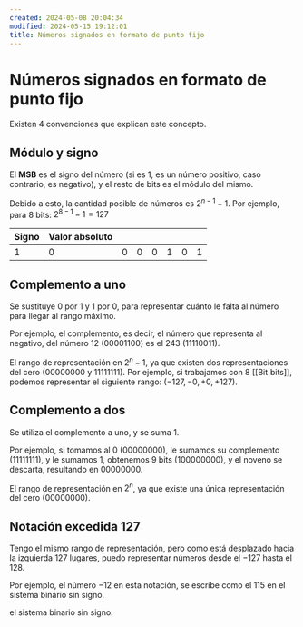 ```yaml
---
created: 2024-05-08 20:04:34
modified: 2024-05-15 19:12:01
title: Números signados en formato de punto fijo
---
```


# Números signados en formato de punto fijo

Existen 4 convenciones que explican este concepto.

## Módulo y signo

El **MSB** es el signo del número (si es $1$, es un número positivo, caso contrario, es negativo), y el resto de bits es el módulo del mismo.

Debido a esto, la cantidad posible de números es $2^{n - 1} - 1$. Por ejemplo, para 8 bits: $2^{8 - 1} - 1 = 127$

| Signo | Valor absoluto |     |     |     |     |     |     |
| ----- | -------------- | --- | --- | --- | --- | --- | --- |
| 1     | 0              | 0   | 0   | 0   | 1   | 0   | 1   |

## Complemento a uno

Se sustituye $0$ por $1$ y $1$ por $0$, para representar cuánto le falta al número para llegar al rango máximo.

Por ejemplo, el complemento, es decir, el número que representa al negativo, del número $12$ ($00001100$) es el $243$ ($11110011$).

El rango de representación en $2^n - 1$, ya que existen dos representaciones del cero ($00000000$ y $11111111$). Por ejemplo, si trabajamos con 8 [[Bit|bits]], podemos representar el siguiente rango: $(-127,-0,+0,+127)$.

## Complemento a dos

Se utiliza el complemento a uno, y se suma $1$.

Por ejemplo, si tomamos al $0$ ($00000000$), le sumamos su complemento ($11111111$), y le sumamos $1$, obtenemos 9 bits ($100000000$), y el noveno se descarta, resultando en $00000000$.

El rango de representación en $2^n$, ya que existe una única representación del cero ($00000000$).

## Notación excedida 127

Tengo el mismo rango de representación, pero como está desplazado hacia la izquierda $127$ lugares, puedo representar números desde el $-127$ hasta el $128$.

Por ejemplo, el número $-12$ en esta notación, se escribe como el $115$ en el sistema binario sin signo.

 el sistema binario sin signo.
